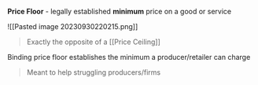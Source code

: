 **Price Floor** - legally established **minimum** price on a good or service

![[Pasted image 20230930220215.png]]

> Exactly the opposite of a [[Price Ceiling]]

Binding price floor establishes the minimum a producer/retailer can charge

> Meant to help struggling producers/firms
